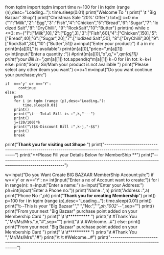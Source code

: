 from tqdm import tqdm
import time
n=100
for i in tqdm (range (n),desc="Loading…"):
    time.sleep(0.01)
print("Welcome To ") 
print(" \t \"Big Bazaar\" Shop")
print("Christmas Sale '20%' Offer")
tot=[]
c=0
m={"1":"Milk","2":"Egg","3":"Fish","4":"Chicken","5":"Bread","6":"Sugar","7":"Iodized Salt","8":"DryChilli",
   "9":"RockSalt","10":"Butter"}
print(m)
while c <=3:
    m={"1":["Milk",10],"2":["Egg",3],"3":["Fish",60],"4":["Chicken",150],"5":["Bread",40],"6":["Sugar",20],"7":["Iodized Salt",50],
       "8":["DryChilli",30],"9":["RockSalt",30],"10":["Butter",51]}
    a=input("Enter your product:")
    if a in m:
      print(m[a][0]," is available")
      print(m[a][0],"price=",m[a][1])
      q=int(input("Enter a quantity :"))
      #print(m[a][0],"x",q,"=",q*m[a][1])
      print("your Bill is=",q*m[a][1])
      tot.append(q*m[a][1])
      k=0
      for i in tot:
        k=k+i
    else:
        print("Sorry Sir/Mam your product is not available ")
        print("Please select any other iteam you want")
        c=c+1
    m=input("Do you want continue your purchase:y/n:")

    if  m=='y' or m=='Y':
          continue
    else:
        p=50
        for i in tqdm (range (p),desc="Loading…"):
            time.sleep(0.01)
        print()
        print("\t---Total Bill is :",k,"---")
        print()
        j=(20/100)*k
        print("\t$$-Discount Bill :",k-j,"-$$")
        print()
        break
print("**Thank you for visiting out Shope** ")
print("--------------------------------------------------------------------------------------------------------------")
print("**Please Fill your Details Below for MemberShip **")
print("--------------------------------------------------------------------------------------------------------------")

w=input("Do you Want Create BIG BAZAAR MemberShip Account:y/n:")
if w=='y' or w=='Y':
    n= int(input("Enter a no of Account want to create:"))
    for i in range(n):
        n=input("Enter a name:")
        a=input("Enter your Address:")
        ph=int(input("Enter a Phone no:"))
        print("Name :",n)
        print("Address :",a)
        print("Phone No :",ph)
        print("**Thank you for creating Membership**")
        print()
        p=100
        for i in tqdm (range (p),desc="Loading…"):
            time.sleep(0.01)
        print()
        print("\t--This is your \"Big Bazaar\""," ","No:","\'*",ph,"002*\'--",sep="")
        print()
        print("From your next \"Big Bazaar\" purchase point added on your Membership Card ")
        print(" \t \t********** ")
        print("\t #Thank You ","Mr/Ms/Mrs.",n,"#",sep="")
        print("\t \t #Welcome...#")
else:
    print()
    print("From your next \"Big Bazaar\" purchase point added on your Membership Card ")
    print(" \t \t********** ")
    print("\t #Thank You ","Mr/Ms/Mrs","#")
    print("\t \t #Welcome...#")
    print("------------------------------------------------------------------------------------------------------------")
